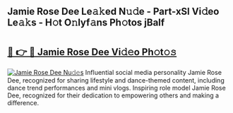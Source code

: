 ## Jamie Rose Dee Le𝚊𝚔ed N𝚞𝚍e - Part-xSl Vi𝚍eo Le𝚊𝚔s - H𝚘t O𝚗lyf𝚊ns Ph𝚘tos jBaIf

# <h2><a href="http://hf86rp6.feru.top/?c=Jamie+Rose+Dee">🔗 👉 🔴 Jamie Rose Dee Vi𝚍𝚎o Ph𝚘t𝚘𝚜</a></h2>

[![Jamie Rose Dee Nu𝚍𝚎s](https://i.imgur.com/0TWrTi3.gif)](http://hf86rp6.feru.top/?c=Jamie+Rose+Dee)
Influential social media personality Jamie Rose Dee, recognized for sharing lifestyle and dance-themed content, including dance trend performances and mini vlogs. Inspiring role model Jamie Rose Dee, recognized for their dedication to empowering others and making a difference. 
